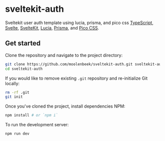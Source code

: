 # sveltekit-auth

Sveltekit user auth template using lucia, prisma, and pico css
[TypeScript](https://www.typescriptlang.org/), [Svelte](https://svelte.dev), [SvelteKit](https://kit.svelte.dev), [Lucia](https://lucia-auth.com/), [Prisma](https://www.prisma.io/), and [Pico CSS](https://picocss.com/).

## Get started

Clone the repository and navigate to the project directory:

```bash
git clone https://github.com/moolenbeek/sveltekit-auth.git sveltekit-auth
cd sveltekit-auth
```

If you would like to remove existing `.git` repository and re-initialize Git locally:

```bash
rm -rf .git
git init
```

Once you've cloned the project, install dependencies NPM:

```bash
npm install # or `npm i`
```

To run the development server:

```bash
npm run dev
```
